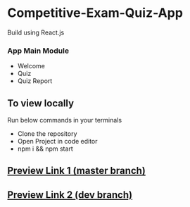 # Competitive-Exam-Quiz-App
Build using React.js

### App Main Module
- Welcome 
- Quiz 
- Quiz Report

## To view locally
Run below commands in your terminals
+ Clone the repository
+ Open Project in code editor
+ npm i && npm start



## [Preview Link 1 (master branch)](https://64f2c9885a9e1946fabef74d--tubular-bunny-09d102.netlify.app/)
## [Preview Link 2 (dev branch)](https://656a31c59cf6c72c67d9d4eb--tranquil-malabi-3d4094.netlify.app/)
